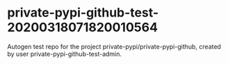 # private-pypi-github-test-20200318071820010564
Autogen test repo for the project private-pypi/private-pypi-github, created by user private-pypi-github-test-admin.
